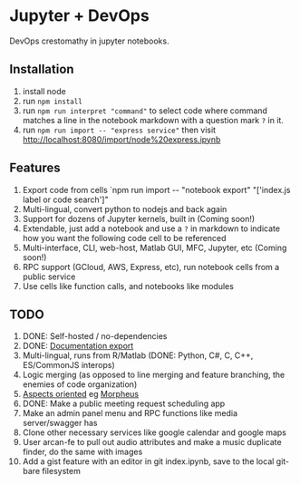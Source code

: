 # Jupyter + DevOps
DevOps crestomathy in jupyter notebooks.  

## Installation

1. install node
2. run `npm install`
3. run `npm run interpret "command"` to select code where command matches a line in the notebook markdown with a question mark `?` in it.
4. run `npm run import -- "express service"` then visit [http://localhost:8080/import/node%20express.ipynb](http://localhost:8080)

## Features

1. Export code from cells `npm run import -- "notebook export" "['index.js label or code search']"
2. Multi-lingual, convert python to nodejs and back again
3. Support for dozens of Jupyter kernels, built in (Coming soon!)
4. Extendable, just add a notebook and use a `?` in markdown to indicate how you want the following code cell to be referenced
5. Multi-interface, CLI, web-host, Matlab GUI, MFC, Jupyter, etc (Coming soon!)
6. RPC support (GCloud, AWS, Express, etc), run notebook cells from a public service
7. Use cells like function calls, and notebooks like modules

## TODO

1. DONE: Self-hosted / no-dependencies
2. DONE: [Documentation export](https://jupyter.briancullinan.com)
3. Multi-lingual, runs from R/Matlab (DONE: Python, C#, C, C++, ES/CommonJS interops)
4. Logic merging (as opposed to line merging and feature branching, the enemies of code organization)
5. [Aspects oriented](https://en.wikipedia.org/wiki/Aspect-oriented_programming) eg [Morpheus](https://github.com/briancullinan2/morpheus/blob/main/library/repl/attrib.js)
6. DONE: Make a public meeting request scheduling app
7. Make an admin panel menu and RPC functions like media server/swagger has
8. Clone other necessary services like google calendar and google maps
9. User arcan-fe to pull out audio attributes and make a music duplicate finder, do the same with images
10. Add a gist feature with an editor in git index.ipynb, save to the local git-bare filesystem

